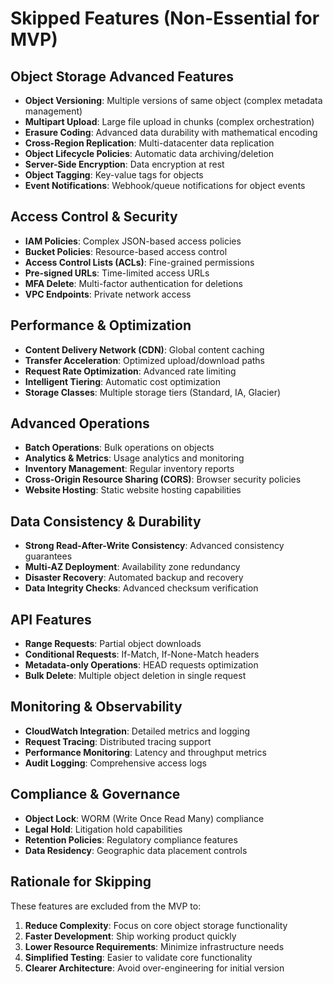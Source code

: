 # Skipped Features (Non-Essential for MVP)

## Object Storage Advanced Features
- **Object Versioning**: Multiple versions of same object (complex metadata management)
- **Multipart Upload**: Large file upload in chunks (complex orchestration)
- **Erasure Coding**: Advanced data durability with mathematical encoding
- **Cross-Region Replication**: Multi-datacenter data replication
- **Object Lifecycle Policies**: Automatic data archiving/deletion
- **Server-Side Encryption**: Data encryption at rest
- **Object Tagging**: Key-value tags for objects
- **Event Notifications**: Webhook/queue notifications for object events

## Access Control & Security
- **IAM Policies**: Complex JSON-based access policies
- **Bucket Policies**: Resource-based access control
- **Access Control Lists (ACLs)**: Fine-grained permissions
- **Pre-signed URLs**: Time-limited access URLs
- **MFA Delete**: Multi-factor authentication for deletions
- **VPC Endpoints**: Private network access

## Performance & Optimization
- **Content Delivery Network (CDN)**: Global content caching
- **Transfer Acceleration**: Optimized upload/download paths
- **Request Rate Optimization**: Advanced rate limiting
- **Intelligent Tiering**: Automatic cost optimization
- **Storage Classes**: Multiple storage tiers (Standard, IA, Glacier)

## Advanced Operations
- **Batch Operations**: Bulk operations on objects
- **Analytics & Metrics**: Usage analytics and monitoring
- **Inventory Management**: Regular inventory reports
- **Cross-Origin Resource Sharing (CORS)**: Browser security policies
- **Website Hosting**: Static website hosting capabilities

## Data Consistency & Durability
- **Strong Read-After-Write Consistency**: Advanced consistency guarantees
- **Multi-AZ Deployment**: Availability zone redundancy
- **Disaster Recovery**: Automated backup and recovery
- **Data Integrity Checks**: Advanced checksum verification

## API Features
- **Range Requests**: Partial object downloads
- **Conditional Requests**: If-Match, If-None-Match headers
- **Metadata-only Operations**: HEAD requests optimization
- **Bulk Delete**: Multiple object deletion in single request

## Monitoring & Observability
- **CloudWatch Integration**: Detailed metrics and logging
- **Request Tracing**: Distributed tracing support
- **Performance Monitoring**: Latency and throughput metrics
- **Audit Logging**: Comprehensive access logs

## Compliance & Governance
- **Object Lock**: WORM (Write Once Read Many) compliance
- **Legal Hold**: Litigation hold capabilities
- **Retention Policies**: Regulatory compliance features
- **Data Residency**: Geographic data placement controls

## Rationale for Skipping
These features are excluded from the MVP to:
1. **Reduce Complexity**: Focus on core object storage functionality
2. **Faster Development**: Ship working product quickly
3. **Lower Resource Requirements**: Minimize infrastructure needs
4. **Simplified Testing**: Easier to validate core functionality
5. **Clearer Architecture**: Avoid over-engineering for initial version